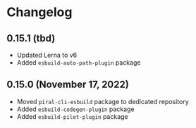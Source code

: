 # Changelog

## 0.15.1 (tbd)

- Updated Lerna to v6
- Added `esbuild-auto-path-plugin` package

## 0.15.0 (November 17, 2022)

- Moved `piral-cli-esbuild` package to dedicated repository
- Added `esbuild-codegen-plugin` package
- Added `esbuild-pilet-plugin` package
